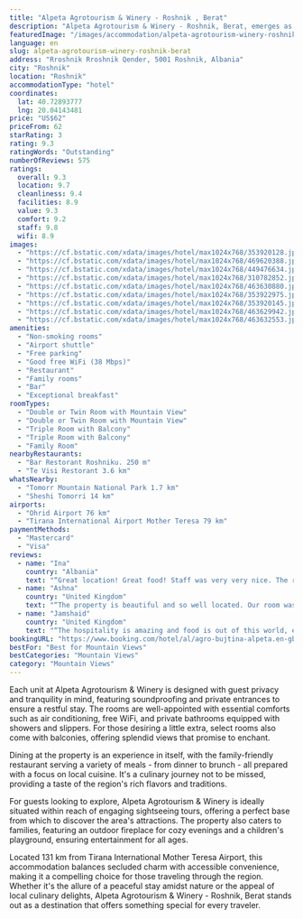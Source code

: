 ```yaml
---
title: "Alpeta Agrotourism & Winery - Roshnik , Berat"
description: "Alpeta Agrotourism & Winery - Roshnik, Berat, emerges as a serene retreat for travelers seeking a blend of comfort and natural beauty in Roshnik."
featuredImage: "/images/accommodation/alpeta-agrotourism-winery-roshnik-berat-353920128.jpg"
language: en
slug: alpeta-agrotourism-winery-roshnik-berat
address: "Rroshnik Rroshnik Qender, 5001 Roshnik, Albania"
city: "Roshnik"
location: "Roshnik"
accommodationType: "hotel"
coordinates:
  lat: 40.72893777
  lng: 20.04143481
price: "US$62"
priceFrom: 62
starRating: 3
rating: 9.3
ratingWords: "Outstanding"
numberOfReviews: 575
ratings:
  overall: 9.3
  location: 9.7
  cleanliness: 9.4
  facilities: 8.9
  value: 9.3
  comfort: 9.2
  staff: 9.8
  wifi: 8.9
images:
  - "https://cf.bstatic.com/xdata/images/hotel/max1024x768/353920128.jpg?k=d59096c5e67194cb00234138e13fc925333bc6dfa5ef6e996319b46fa16e8831&o=&hp=1"
  - "https://cf.bstatic.com/xdata/images/hotel/max1024x768/469620388.jpg?k=926bbcdf5f76a5c6d6727e67006c6dff946d44046a8ed8ad7236395dc3e171d4&o=&hp=1"
  - "https://cf.bstatic.com/xdata/images/hotel/max1024x768/449476634.jpg?k=cf7751348df0b6628dbc90868d4929c33473967d6057cb878e8af8bcc1b2f325&o=&hp=1"
  - "https://cf.bstatic.com/xdata/images/hotel/max1024x768/310782852.jpg?k=df744fb778c05f50d1bc154057cd16b87247445a5a41b7320fbb59bc380eee2c&o=&hp=1"
  - "https://cf.bstatic.com/xdata/images/hotel/max1024x768/463630880.jpg?k=e2b3b86c10f27a74f1f072d10bdd8172d7c0fe377934327e8695413823735c81&o=&hp=1"
  - "https://cf.bstatic.com/xdata/images/hotel/max1024x768/353922975.jpg?k=bdc63ae592f8fbac13b9349b286cf647a47e88ac99e29d6586d0ccdc44a69058&o=&hp=1"
  - "https://cf.bstatic.com/xdata/images/hotel/max1024x768/353920145.jpg?k=bfa2488ef3c2305ada84cb82c505086a0c9cc35890252c7a867978be19926740&o=&hp=1"
  - "https://cf.bstatic.com/xdata/images/hotel/max1024x768/463629942.jpg?k=0702b2535b4428ef7bf3d37e5020a60acbf481f68403fe583fbfe983c7040ccd&o=&hp=1"
  - "https://cf.bstatic.com/xdata/images/hotel/max1024x768/463632553.jpg?k=68f80e0290c79e839bbad92e946c02f605943f743d5d612b3b5fe85d9ea9c342&o=&hp=1"
amenities:
  - "Non-smoking rooms"
  - "Airport shuttle"
  - "Free parking"
  - "Good free WiFi (38 Mbps)"
  - "Restaurant"
  - "Family rooms"
  - "Bar"
  - "Exceptional breakfast"
roomTypes:
  - "Double or Twin Room with Mountain View"
  - "Double or Twin Room with Mountain View"
  - "Triple Room with Balcony"
  - "Triple Room with Balcony"
  - "Family Room"
nearbyRestaurants:
  - "Bar Restorant Roshniku. 250 m"
  - "Te Visi Restorant 3.6 km"
whatsNearby:
  - "Tomorr Mountain National Park 1.7 km"
  - "Sheshi Tomorri 14 km"
airports:
  - "Ohrid Airport 76 km"
  - "Tirana International Airport Mother Teresa 79 km"
paymentMethods:
  - "Mastercard"
  - "Visa"
reviews:
  - name: "Ina"
    country: "Albania"
    text: "“Great location! Great food! Staff was very very nice. The room was very comfortable and clean. 😊”"
  - name: "Ashna"
    country: "United Kingdom"
    text: "“The property is beautiful and so well located. Our room was facing the mountains and we woke up to the best view. The culinary experience at the winery is a delight, with fresh and delicious food that's a must-try. Ardian's expert guidance...”"
  - name: "Jamshaid"
    country: "United Kingdom"
    text: "“The hospitality is amazing and food is out of this world, everyone greeted us with a big smile and made us feel like home”"
bookingURL: "https://www.booking.com/hotel/al/agro-bujtina-alpeta.en-gb.html?aid=8035640"
bestFor: "Best for Mountain Views"
bestCategories: "Mountain Views"
category: "Mountain Views"
---
```


Each unit at Alpeta Agrotourism & Winery is designed with guest privacy and tranquility in mind, featuring soundproofing and private entrances to ensure a restful stay. The rooms are well-appointed with essential comforts such as air conditioning, free WiFi, and private bathrooms equipped with showers and slippers. For those desiring a little extra, select rooms also come with balconies, offering splendid views that promise to enchant.

Dining at the property is an experience in itself, with the family-friendly restaurant serving a variety of meals - from dinner to brunch - all prepared with a focus on local cuisine. It's a culinary journey not to be missed, providing a taste of the region's rich flavors and traditions.

For guests looking to explore, Alpeta Agrotourism & Winery is ideally situated within reach of engaging sightseeing tours, offering a perfect base from which to discover the area's attractions. The property also caters to families, featuring an outdoor fireplace for cozy evenings and a children's playground, ensuring entertainment for all ages.

Located 131 km from Tirana International Mother Teresa Airport, this accommodation balances secluded charm with accessible convenience, making it a compelling choice for those traveling through the region. Whether it's the allure of a peaceful stay amidst nature or the appeal of local culinary delights, Alpeta Agrotourism & Winery - Roshnik, Berat stands out as a destination that offers something special for every traveler.